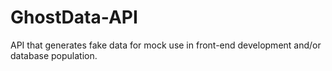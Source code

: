 # GhostData-API 
API that generates fake data for mock use in front-end development and/or database population.
